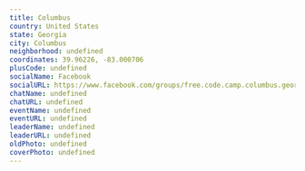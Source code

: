 ```yaml
---
title: Columbus
country: United States
state: Georgia
city: Columbus
neighborhood: undefined
coordinates: 39.96226, -83.000706
plusCode: undefined
socialName: Facebook
socialURL: https://www.facebook.com/groups/free.code.camp.columbus.georgia
chatName: undefined
chatURL: undefined
eventName: undefined
eventURL: undefined
leaderName: undefined
leaderURL: undefined
oldPhoto: undefined
coverPhoto: undefined
---
```

